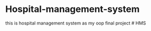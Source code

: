 # Hospital-management-system
this is hospital management system as my oop final project
#   H M S  
 